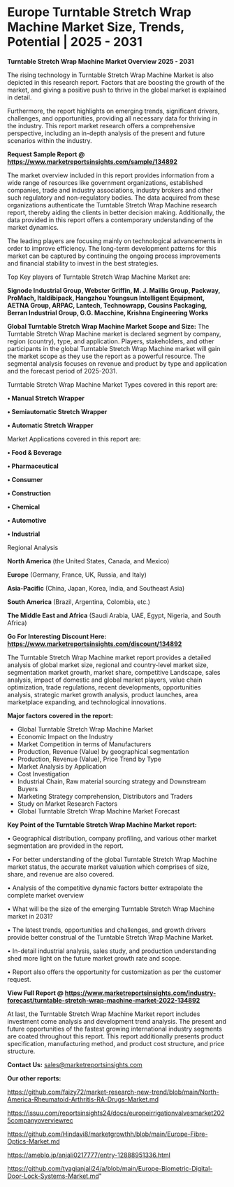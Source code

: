 # Europe Turntable Stretch Wrap Machine Market Size, Trends, Potential | 2025 - 2031

<Strong> Turntable Stretch Wrap Machine Market Overview 2025 - 2031</strong>

The rising technology in Turntable Stretch Wrap Machine Market is also depicted in this research report. Factors that are boosting the growth of the market, and giving a positive push to thrive in the global market is explained in detail.

Furthermore, the report highlights on emerging trends, significant drivers, challenges, and opportunities, providing all necessary data for thriving in the industry. This report market research offers a comprehensive perspective, including an in-depth analysis of the present and future scenarios within the industry.

<strong>Request Sample Report @ <a href=https://www.marketreportsinsights.com/sample/134892>https://www.marketreportsinsights.com/sample/134892</a></strong>

The market overview included in this report provides information from a wide range of resources like government organizations, established companies, trade and industry associations, industry brokers and other such regulatory and non-regulatory bodies. The data acquired from these organizations authenticate the Turntable Stretch Wrap Machine research report, thereby aiding the clients in better decision making. Additionally, the data provided in this report offers a contemporary understanding of the market dynamics.

The leading players are focusing mainly on technological advancements in order to improve efficiency. The long-term development patterns for this market can be captured by continuing the ongoing process improvements and financial stability to invest in the best strategies.

Top Key players of Turntable Stretch Wrap Machine Market are:

<strong>Signode Industrial Group, Webster Griffin, M. J. Maillis Group, Packway, ProMach, Italdibipack, Hangzhou Youngsun Intelligent Equipment, AETNA Group, ARPAC, Lantech, Technowrapp, Cousins Packaging, Berran Industrial Group, G.G. Macchine, Krishna Engineering Works</strong>

<strong><b>Global Turntable Stretch Wrap Machine Market Scope and Size:</b></strong>
The Turntable Stretch Wrap Machine market is declared segment by company, region (country), type, and application. Players, stakeholders, and other participants in the global Turntable Stretch Wrap Machine market will gain the market scope as they use the report as a powerful resource. The segmental analysis focuses on revenue and product by type and application and the forecast period of 2025-2031.

Turntable Stretch Wrap Machine Market Types covered in this report are:

<strong>• Manual Stretch Wrapper

• Semiautomatic Stretch Wrapper

• Automatic Stretch Wrapper</strong>

Market Applications covered in this report are:

<strong>• Food & Beverage

• Pharmaceutical

• Consumer

• Construction

• Chemical

• Automotive

• Industrial</strong> 

Regional Analysis

<strong>North America</strong> (the United States, Canada, and Mexico)

<strong>Europe</strong> (Germany, France, UK, Russia, and Italy)

<strong>Asia-Pacific</strong> (China, Japan, Korea, India, and Southeast Asia)

<strong>South America</strong> (Brazil, Argentina, Colombia, etc.)

<strong>The Middle East and Africa</strong> (Saudi Arabia, UAE, Egypt, Nigeria, and South Africa)

<strong>Go For Interesting Discount Here: <a href=https://www.marketreportsinsights.com/discount/134892>https://www.marketreportsinsights.com/discount/134892</a></strong>

The Turntable Stretch Wrap Machine market report provides a detailed analysis of global market size, regional and country-level market size, segmentation market growth, market share, competitive Landscape, sales analysis, impact of domestic and global market players, value chain optimization, trade regulations, recent developments, opportunities analysis, strategic market growth analysis, product launches, area marketplace expanding, and technological innovations.

<strong><b>Major factors covered in the report:</b></strong>
<ul>
  <li>Global Turntable Stretch Wrap Machine Market </li>
  <li>Economic Impact on the Industry</li>
  <li>Market Competition in terms of Manufacturers</li>
  <li>Production, Revenue (Value) by geographical segmentation</li>
  <li>Production, Revenue (Value), Price Trend by Type</li>
  <li>Market Analysis by Application</li>
  <li>Cost Investigation</li>
  <li>Industrial Chain, Raw material sourcing strategy and Downstream Buyers</li>
  <li>Marketing Strategy comprehension, Distributors and Traders</li>
  <li>Study on Market Research Factors</li>
  <li>Global Turntable Stretch Wrap Machine Market Forecast</li>
</ul>

<strong><b>Key Point of the Turntable Stretch Wrap Machine Market report:</b></strong>

• Geographical distribution, company profiling, and various other market segmentation are provided in the report.

• For better understanding of the global Turntable Stretch Wrap Machine market status, the accurate market valuation which comprises of size, share, and revenue are also covered.

• Analysis of the competitive dynamic factors better extrapolate the complete market overview

• What will be the size of the emerging Turntable Stretch Wrap Machine market in 2031?

• The latest trends, opportunities and challenges, and growth drivers provide better construal of the Turntable Stretch Wrap Machine Market.

• In-detail industrial analysis, sales study, and production understanding shed more light on the future market growth rate and scope.

• Report also offers the opportunity for customization as per the customer request.

<strong><b>View Full Report @ <a href=https://www.marketreportsinsights.com/industry-forecast/turntable-stretch-wrap-machine-market-2022-134892>https://www.marketreportsinsights.com/industry-forecast/turntable-stretch-wrap-machine-market-2022-134892</a></b></strong>


At last, the Turntable Stretch Wrap Machine Market report includes investment come analysis and development trend analysis. The present and future opportunities of the fastest growing international industry segments are coated throughout this report. This report additionally presents product specification, manufacturing method, and product cost structure, and price structure.

<strong>Contact Us:</strong>
sales@marketreportsinsights.com

<strong>Our other reports:</strong>

<a href=https://github.com/faizy72/market-research-new-trend/blob/main/North-America-Rheumatoid-Arthritis-RA-Drugs-Market.md>https://github.com/faizy72/market-research-new-trend/blob/main/North-America-Rheumatoid-Arthritis-RA-Drugs-Market.md</a>

<a href=https://issuu.com/reportsinsights24/docs/europeirrigationvalvesmarket2025companyoverviewrec>https://issuu.com/reportsinsights24/docs/europeirrigationvalvesmarket2025companyoverviewrec</a>

<a href=https://github.com/Hindavi8/marketgrowthh/blob/main/Europe-Fibre-Optics-Market.md>https://github.com/Hindavi8/marketgrowthh/blob/main/Europe-Fibre-Optics-Market.md</a>

<a href=https://ameblo.jp/anjali0217777/entry-12888951336.html>https://ameblo.jp/anjali0217777/entry-12888951336.html</a>

<a href=https://github.com/tyagianjali24/a/blob/main/Europe-Biometric-Digital-Door-Lock-Systems-Market.md>https://github.com/tyagianjali24/a/blob/main/Europe-Biometric-Digital-Door-Lock-Systems-Market.md</a>"
